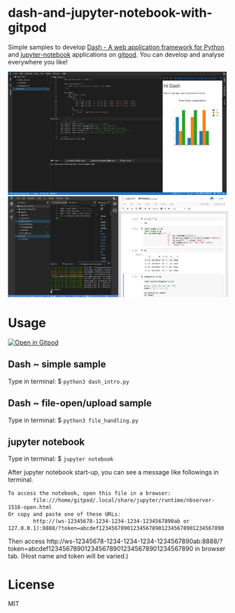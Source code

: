 # dash-and-jupyter-notebook-with-gitpod

Simple samples to develop [Dash - A web application framework for Python](https://plot.ly/products/dash/)
and [jupyter-notebook](https://jupyter.org/) applications on [gitpod](https://gitpod.io/). You can develop and analyse everywhere you like!

![Screen shot](./sshot.png "Screen shot")
![Screen shot2](./sshot2.png "Screen shot2")

# Usage

[![Open in Gitpod](https://gitpod.io/button/open-in-gitpod.svg)](https://gitpod.io/#https://github.com/jins-tkomoda/dash-with-gitpod)

## Dash ~ simple sample

Type in terminal: $ `python3 dash_intro.py`

## Dash ~ file-open/upload sample

Type in terminal: $ `python3 file_handling.py`

## jupyter notebook

Type in terminal: $ `jupyter notebook`

After jupyter notebook start-up, you can see a message like followings in terminal.

```
To access the notebook, open this file in a browser:
        file:///home/gitpod/.local/share/jupyter/runtime/nbserver-1516-open.html
Or copy and paste one of these URLs:
        http://(ws-12345678-1234-1234-1234-1234567890ab or 127.0.0.1):8888/?token=abcdef1234567890123456789012345678901234567890
```

Then access http://ws-12345678-1234-1234-1234-1234567890ab:8888/?token=abcdef1234567890123456789012345678901234567890 in browser tab.
(Host name and token will be varied.)

# License

MIT
